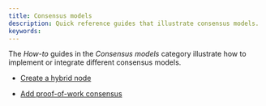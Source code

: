 ```yaml
---
title: Consensus models
description: Quick reference guides that illustrate consensus models.
keywords:
---
```


The _How-to_ guides in the _Consensus models_ category illustrate how to implement or integrate different consensus models.

- [Create a hybrid node](./create-a-hybrid-node.md)

- [Add proof-of-work consensus](./add-proof-of-work-consensus.md)
